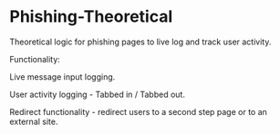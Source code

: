 # Phishing-Theoretical
Theoretical logic for phishing pages to live log and track user activity.

Functionality:

Live message input logging.

User activity logging - Tabbed in / Tabbed out.

Redirect functionality - redirect users to a second step page or to an external site.
